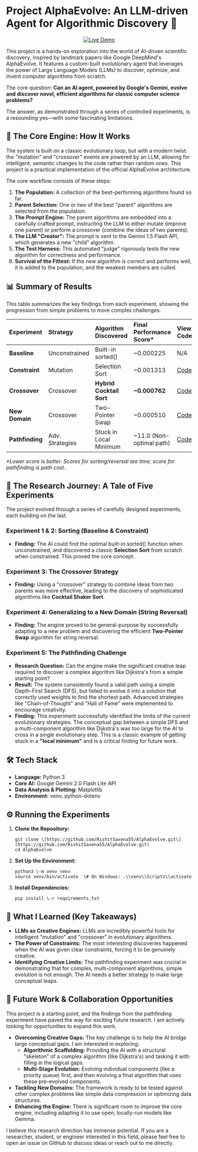 # **Project AlphaEvolve: An LLM-driven Agent for Algorithmic Discovery 🧬**

<p align="center">
  <a href="[https://ai-evolver-webapp-3svl.vercel.app/]">
    <img src="https://img.shields.io/badge/Live%20Demo-Launch%20App-brightgreen?style=for-the-badge&logo=vercel" alt="Live Demo">
  </a>
</p>

This project is a hands-on exploration into the world of AI-driven scientific discovery, inspired by landmark papers like Google DeepMind's AlphaEvolve. It features a custom-built evolutionary agent that leverages the power of Large Language Models (LLMs) to discover, optimize, and invent computer algorithms from scratch.

The core question: **Can an AI agent, powered by Google's Gemini, evolve and discover novel, efficient algorithms for classic computer science problems?**

The answer, as demonstrated through a series of controlled experiments, is a resounding yes—with some fascinating limitations.

## **🚀 The Core Engine: How It Works**

The system is built on a classic evolutionary loop, but with a modern twist: the "mutation" and "crossover" events are powered by an LLM, allowing for intelligent, semantic changes to the code rather than random ones. This project is a practical implementation of the official AlphaEvolve architecture.

The core workflow consists of these steps:

1. **The Population:** A collection of the best-performing algorithms found so far.  
2. **Parent Selection:** One or two of the best "parent" algorithms are selected from the population.  
3. **The Prompt Engine:** The parent algorithms are embedded into a carefully crafted prompt, instructing the LLM to either mutate (improve one parent) or perform a crossover (combine the ideas of two parents).  
4. **The LLM "Creator":** The prompt is sent to the Gemini 1.5 Flash API, which generates a new "child" algorithm.  
5. **The Test Harness:** This automated "judge" rigorously tests the new algorithm for correctness and performance.  
6. **Survival of the Fittest:** If the new algorithm is correct and performs well, it is added to the population, and the weakest members are culled.

## **📊 Summary of Results**

This table summarizes the key findings from each experiment, showing the progression from simple problems to more complex challenges.

| Experiment | Strategy | Algorithm Discovered | Final Performance Score\* | View Code | View Plot |
| :---- | :---- | :---- | :---- | :---- | :---- |
| **Baseline** | Unconstrained | Built-in sorted() | \~0.000225 | N/A | N/A |
| **Constraint** | Mutation | Selection Sort | \~0.001313 | [Code](https://www.google.com/search?q=./results/selection_sort_suggestion.png) | N/A |
| **Crossover** | Crossover | **Hybrid Cocktail Sort** | **\~0.000762** | [Code](https://www.google.com/search?q=./results/hybrid_sorting_crossover_selection_sort_cocktail_shaker_sort_suggestion.png) | N/A |
| **New Domain** | Crossover | Two-Pointer Swap | \~0.000510 | [Code](https://www.google.com/search?q=./results_reversal/best_algorithm.py) | [Plot](https://www.google.com/search?q=./results_reversal/performance_history.png) |
| **Pathfinding** | Adv. Strategies | Stuck in Local Minimum | \~11.0 (Non-optimal path) | [Code](https://www.google.com/search?q=./results_path_finding/best_algorithm.py) | [Plot](https://www.google.com/search?q=./results_path_finding/performance_history.png) |

*\*Lower score is better. Scores for sorting/reversal are time; score for pathfinding is path cost.*

## **🔬 The Research Journey: A Tale of Five Experiments**

The project evolved through a series of carefully designed experiments, each building on the last.

### **Experiment 1 & 2: Sorting (Baseline & Constraint)**

* **Finding:** The AI could find the optimal built-in sorted() function when unconstrained, and discovered a classic **Selection Sort** from scratch when constrained. This proved the core concept.

### **Experiment 3: The Crossover Strategy**

* **Finding:** Using a "crossover" strategy to combine ideas from two parents was more effective, leading to the discovery of sophisticated algorithms like **Cocktail Shaker Sort**.

### **Experiment 4: Generalizing to a New Domain (String Reversal)**

* **Finding:** The engine proved to be general-purpose by successfully adapting to a new problem and discovering the efficient **Two-Pointer Swap** algorithm for string reversal.

### **Experiment 5: The Pathfinding Challenge**

* **Research Question:** Can the engine make the significant creative leap required to discover a complex algorithm like Dijkstra's from a simple starting point?  
* **Result:** The system consistently found a valid path using a simple Depth-First Search (DFS), but failed to evolve it into a solution that correctly used weights to find the shortest path. Advanced strategies like "Chain-of-Thought" and "Hall of Fame" were implemented to encourage creativity.  
* **Finding:** This experiment successfully identified the limits of the current evolutionary strategies. The conceptual gap between a simple DFS and a multi-component algorithm like Dijkstra's was too large for the AI to cross in a single evolutionary step. This is a classic example of getting stuck in a **"local minimum"** and is a critical finding for future work.

## **🛠️ Tech Stack**

* **Language:** Python 3  
* **Core AI:** Google Gemini 2.0 Flash Lite API  
* **Data Analysis & Plotting:** Matplotlib  
* **Environment:** venv, python-dotenv

## **⚙️ Running the Experiments**

1. **Clone the Repository:**  
   ```
   git clone \[https://github.com/RishitSaxena55/AlphaEvolve.git\](https://github.com/RishitSaxena55/AlphaEvolve.git)  
   cd AlphaEvolve
   ```

2. **Set Up the Environment:**  
   ```
   python3 \-m venv venv  
   source venv/bin/activate  \# On Windows: .\\venv\\Scripts\\activate
   ```
   
3. **Install Dependencies:**  
   ```
   pip install \-r requirements.txt  
   ```

## **🌟 What I Learned (Key Takeaways)**

* **LLMs as Creative Engines:** LLMs are incredibly powerful tools for intelligent "mutation" and "crossover" in evolutionary algorithms.  
* **The Power of Constraints:** The most interesting discoveries happened when the AI was given clear constraints, forcing it to be genuinely creative.  
* **Identifying Creative Limits:** The pathfinding experiment was crucial in demonstrating that for complex, multi-component algorithms, simple evolution is not enough. The AI needs a better strategy to make large conceptual leaps.

## **🤝 Future Work & Collaboration Opportunities**

This project is a starting point, and the findings from the pathfinding experiment have paved the way for exciting future research. I am actively looking for opportunities to expand this work.

* **Overcoming Creative Gaps:** The key challenge is to help the AI bridge large conceptual gaps. I am interested in exploring:  
  * **Algorithmic Scaffolding:** Providing the AI with a structural "skeleton" of a complex algorithm (like Dijkstra's) and tasking it with filling in the logical gaps.  
  * **Multi-Stage Evolution:** Evolving individual components (like a priority queue) first, and then evolving a final algorithm that uses these pre-evolved components.  
* **Tackling New Domains:** The framework is ready to be tested against other complex problems like simple data compression or optimizing data structures.  
* **Enhancing the Engine:** There is significant room to improve the core engine, including adapting it to use open, locally-run models like Gemma.

I believe this research direction has immense potential. If you are a researcher, student, or engineer interested in this field, please feel free to open an issue on GitHub to discuss ideas or reach out to me directly.

